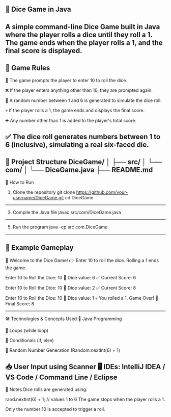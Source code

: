 🎲 Dice Game in Java
---
A simple command-line Dice Game built in Java where 
the player rolls a dice until they roll a 1. 
The game ends when the player rolls a 1, 
and the final score is displayed.
---

📜 Game Rules
---
🔢 The game prompts the player to enter 10 to roll the dice.

❌ If the player enters anything other than 10, they are prompted again.

🎲 A random number between 1 and 6 is generated to simulate the dice roll.

💀 If the player rolls a 1, the game ends and displays the final score.

➕ Any number other than 1 is added to the player's total score.

✅ The dice roll generates numbers between 1 to 6 (inclusive), simulating a real six-faced die.
---

📂 Project Structure
DiceGame/
│
├── src/
│   └── com/
│       └── DiceGame.java
├── README.md
---
🚀 How to Run
1. Clone the repository
git clone https://github.com/your-username/DiceGame.git
cd DiceGame
---
3. Compile the Java file
javac src/com/DiceGame.java
---
5. Run the program
java -cp src com.DiceGame
---
📸 Example Gameplay
---
🎲 Welcome to the Dice Game!
👉 Enter 10 to roll the dice. Rolling a 1 ends the game.

Enter 10 to Roll the Dice: 10
🎲 Dice value: 6
✅ Current Score: 6

Enter 10 to Roll the Dice: 10
🎲 Dice value: 2
✅ Current Score: 8

Enter 10 to Roll the Dice: 10
🎲 Dice value: 1
💀 You rolled a 1. Game Over!
🏁 Final Score: 8


---
🛠️ Technologies & Concepts Used
🧠 Java Programming

🔁 Loops (while loop)

🔀 Conditionals (if, else)

🎲 Random Number Generation (Random.nextInt(6) + 1)

📥 User Input using Scanner
🖥️ IDEs: IntelliJ IDEA / VS Code / Command Line / Eclipse
---

📌 Notes
Dice rolls are generated using:

rand.nextInt(6) + 1; // values 1 to 6
The game stops when the player rolls a 1.

Only the number 10 is accepted to trigger a roll.



